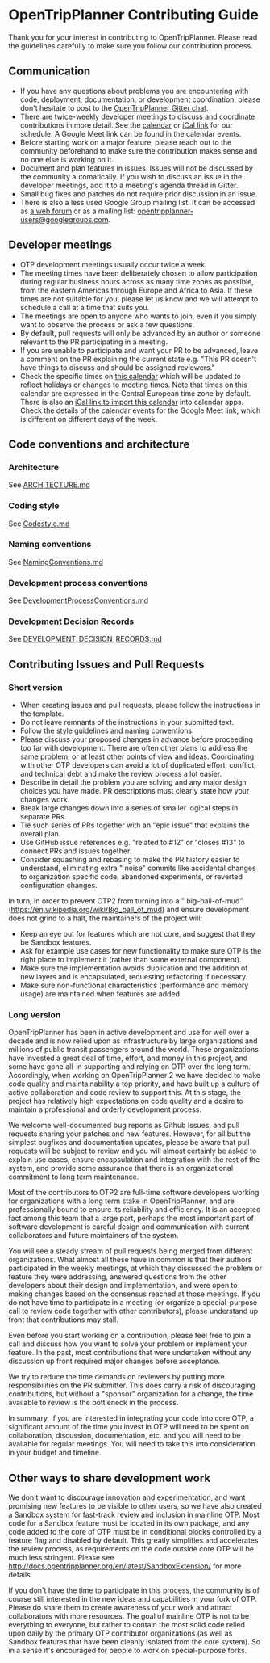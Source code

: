 # OpenTripPlanner Contributing Guide

Thank you for your interest in contributing to OpenTripPlanner.
Please read the guidelines carefully to make sure you follow our contribution process.

## Communication

- If you have any questions about problems you are encountering with code, deployment,
documentation, or development coordination, please don't hesitate to post to the
[OpenTripPlanner Gitter chat](https://gitter.im/opentripplanner/OpenTripPlanner).
- There are twice-weekly developer meetings to discuss and coordinate contributions in more detail.
See the [calendar](https://calendar.google.com/calendar/u/0/embed?src=ormbltvsqb6adl80ejgudt0glc@group.calendar.google.com)
or [iCal link](https://calendar.google.com/calendar/ical/ormbltvsqb6adl80ejgudt0glc@group.calendar.google.com/public/basic.ics)
for our schedule. A Google Meet link can be found in the calendar events.
- Before starting work on a major feature, please reach out to the community beforehand
to make sure the contribution makes sense and no one else is working on it.
- Document and plan features in issues.
Issues will not be discussed by the community automatically.
If you wish to discuss an issue in the developer meetings,
add it to a meeting's agenda thread in Gitter.
- Small bug fixes and patches do not require prior discussion in an issue.
- There is also a less used Google Group mailing list. It can be accessed as
[a web forum](https://groups.google.com/g/opentripplanner-users)
or as a mailing list: <opentripplanner-users@googlegroups.com>.

## Developer meetings

- OTP development meetings usually occur twice a week.
- The meeting times have been deliberately chosen to allow participation during regular business
hours across as many time zones as possible, from the eastern Americas through Europe and Africa
to Asia. If these times are not suitable for you, please let us know and we will attempt to
schedule a call at a time that suits you.
- The meetings are open to anyone who wants to join, even if you simply want to observe the
process or ask a few questions.
- By default, pull requests will only be advanced by an author or someone relevant to the PR
participating in a meeting.
- If you are unable to participate and want your PR to be advanced, leave a comment on the PR
explaining the current state
e.g. "This PR doesn't have things to discuss and should be assigned reviewers."
- Check the specific times on
[this calendar](https://calendar.google.com/calendar/u/0/embed?src=ormbltvsqb6adl80ejgudt0glc@group.calendar.google.com)
which will be updated to reflect holidays or changes to meeting times. Note that times on this
calendar are expressed in the Central European time zone by default. There is also
an [iCal link to import this calendar](https://calendar.google.com/calendar/ical/ormbltvsqb6adl80ejgudt0glc@group.calendar.google.com/public/basic.ics)
into calendar apps. Check the details of the calendar events for the Google Meet link, which is
different on different days of the week.

## Code conventions and architecture

### Architecture

See [ARCHITECTURE.md](ARCHITECTURE.md)

### Coding style

See [Codestyle.md](doc/dev/decisionrecords/Codestyle.md)

### Naming conventions

See [NamingConventions.md](doc/dev/decisionrecords/NamingConventions.md)

### Development process conventions

See [DevelopmentProcessConventions.md](doc/dev/decisionrecords/DevelopmentProcessConventions.md)

### Development Decision Records

See [DEVELOPMENT_DECISION_RECORDS.md](DEVELOPMENT_DECISION_RECORDS.md)

## Contributing Issues and Pull Requests

### Short version

- When creating
issues and pull requests, please follow the instructions in the template.
- Do not leave remnants of
the instructions in your submitted text.
- Follow the style guidelines and naming conventions.
- Please discuss your proposed changes in advance before proceeding too far with
  development. There are often other plans to address the same problem, or at least other points of
  view and ideas. Coordinating with other OTP developers can avoid a lot of duplicated effort,
  conflict, and technical debt and make the review process a lot easier.
- Describe in detail the problem you are solving and any major design choices you have made. PR
  descriptions must clearly state how your changes work.
- Break large changes down into a series of smaller logical steps in separate PRs.
- Tie such series of PRs together with an "epic issue" that explains the overall plan.
- Use GitHub issue references e.g. "related to #12" or "closes #13" to connect PRs and issues
together.
- Consider squashing and rebasing to make the PR history easier to understand, eliminating extra "
  noise" commits like accidental changes to organization specific code, abandoned experiments, or
  reverted configuration changes.

In turn, in order to prevent OTP2 from turning into a "
big-ball-of-mud" (https://en.wikipedia.org/wiki/Big_ball_of_mud) and ensure development does not
grind to a halt, the maintainers of the project will:

- Keep an eye out for features which are not core, and suggest that they be Sandbox features.
- Ask for example use cases for new functionality to make sure OTP is the right place to implement
  it (rather than some external component).
- Make sure the implementation avoids duplication and the addition of new layers and is
  encapsulated, requesting refactoring if necessary.
- Make sure non-functional characteristics (performance and memory usage) are maintained when
  features are added.


### Long version

OpenTripPlanner has been in active development and use for well over a decade and is now relied upon
as infrastructure by large organizations and millions of public transit passengers around the world.
These organizations have invested a great deal of time, effort, and money in this project, and some
have gone all-in supporting and relying on OTP over the long term. Accordingly, when working on
OpenTripPlanner 2 we have decided to make code quality and maintainability a top priority, and have
built up a culture of active collaboration and code review to support this. At this stage, the
project has relatively high expectations on code quality and a desire to maintain a professional and
orderly development process.

We welcome well-documented bug reports as Github Issues, and pull requests sharing your patches and
new features. However, for all but the simplest bugfixes and documentation updates, please be aware
that pull requests will be subject to review and you will almost certainly be asked to explain use
cases, ensure encapsulation and integration with the rest of the system, and provide some assurance
that there is an organizational commitment to long term maintenance.

Most of the contributors to OTP2 are full-time software developers working for organizations with a
long term stake in OpenTripPlanner, and are professionally bound to ensure its reliability and
efficiency. It is an accepted fact among this team that a large part, perhaps the most important
part of software development is careful design and communication with current collaborators and
future maintainers of the system.

You will see a steady stream of pull requests being merged from different organizations. What almost
all these have in common is that their authors participated in the weekly meetings, at which they
discussed the problem or feature they were addressing, answered questions from the other developers
about their design and implementation, and were open to making changes based on the consensus
reached at those meetings. If you do not have time to participate in a meeting (or organize a
special-purpose call to review code together with other contributors), please understand up front
that contributions may stall.

Even before you start working on a contribution, please feel free to join a call and discuss how you
want to solve your problem or implement your feature. In the past, most contributions that were
undertaken without any discussion up front required major changes before acceptance.

We try to reduce the time demands on reviewers by putting more responsibilities on the PR submitter.
This does carry a risk of discouraging contributions, but without a "sponsor" organization for a
change, the time available to review is the bottleneck in the process.

In summary, if you are interested in integrating your code into core OTP, a significant amount of the
time you invest in OTP will need to be spent on collaboration, discussion, documentation, etc. and
you will need to be available for regular meetings. You will need to take this into consideration in
your budget and timeline.

## Other ways to share development work

We don't want to discourage innovation and experimentation, and want promising new features to be
visible to other users, so we have also created a Sandbox system for fast-track review and inclusion
in mainline OTP. Most code for a Sandbox feature must be located in its own package, and any code
added to the core of OTP must be in conditional blocks controlled by a feature flag and disabled by
default. This greatly simplifies and accelerates the review process, as requirements on the code
outside core OTP will be much less stringent. Please
see http://docs.opentripplanner.org/en/latest/SandboxExtension/ for more details.

If you don't have the time to participate in this process, the community is of course still
interested in the new ideas and capabilities in your fork of OTP. Please do share them to
create awareness of your work and attract collaborators with
more resources. The goal of mainline OTP is not to be everything to everyone, but rather to contain
the most solid code relied upon daily by the primary OTP contributor organizations (as well as
Sandbox features that have been cleanly isolated from the core system). So in a sense it's
encouraged for people to work on special-purpose forks.
